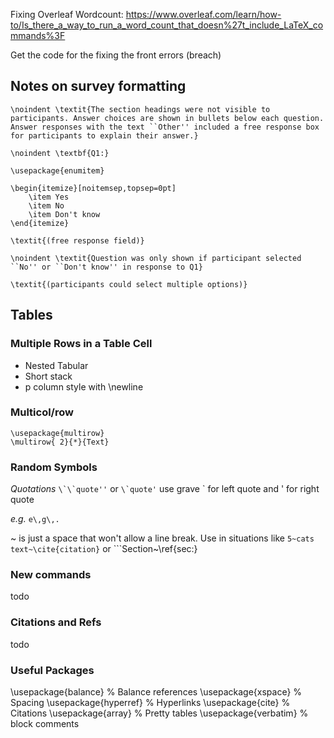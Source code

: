 Fixing Overleaf Wordcount: https://www.overleaf.com/learn/how-to/Is_there_a_way_to_run_a_word_count_that_doesn%27t_include_LaTeX_commands%3F

Get the code for the fixing the front errors (breach)



## Notes on survey formatting
```\noindent \textit{The section headings were not visible to participants. Answer choices are shown in bullets below each question. Answer responses with the text ``Other'' included a free response box for participants to explain their answer.}```

 ```\noindent \textbf{Q1:}```

```
\usepackage{enumitem}

\begin{itemize}[noitemsep,topsep=0pt]
    \item Yes
    \item No
    \item Don't know
\end{itemize}
```

```\textit{(free response field)}```

```\noindent \textit{Question was only shown if participant selected ``No'' or ``Don't know'' in response to Q1}```

```\textit{(participants could select multiple options)}```

## Tables

### Multiple Rows in a Table Cell
* Nested Tabular
* Short stack
* p column style with \newline


### Multicol/row

```
\usepackage{multirow}
\multirow{ 2}{*}{Text}
```

### Random Symbols
*Quotations* ``` \`\`quote'' ```  or ``` \`quote' ``` use grave \` for left quote and ' for right quote

*e.g.* ``` e\,g\,. ```

~ is just a space that won't allow a line break. Use in situations like ```5~cats``` ```text~\cite{citation}``` or ```Section~\ref{sec:}


### New commands
todo

### Citations and Refs
todo


### Useful Packages
\usepackage{balance} % Balance references
\usepackage{xspace} % Spacing
\usepackage{hyperref} % Hyperlinks
\usepackage{cite} % Citations
\usepackage{array} % Pretty tables
\usepackage{verbatim} % block comments

